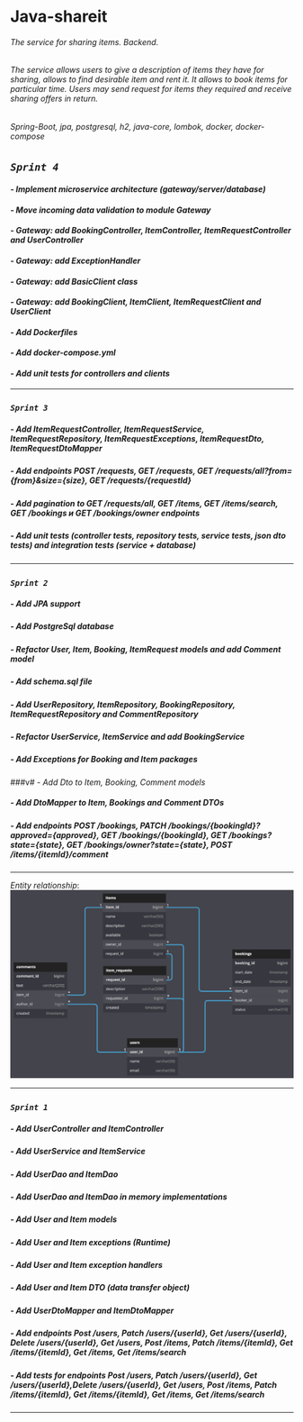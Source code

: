 # **Java-shareit**

###### The service for sharing items. Backend.
###### The service allows users to give a description of items they have for sharing, allows to find desirable item and rent it. It allows to book items for particular time. Users may send request for items they required and receive sharing offers in return.
###### Spring-Boot, jpa, postgresql, h2, java-core, lombok, docker, docker-compose

## *`Sprint 4`*
#### *- Implement microservice architecture (gateway/server/database)*
#### *- Move incoming data validation to module Gateway*
#### *- Gateway: add BookingController, ItemController, ItemRequestController and UserController*
#### *- Gateway: add ExceptionHandler*
#### *- Gateway: add BasicClient class*
#### *- Gateway: add BookingClient, ItemClient, ItemRequestClient and UserClient*
#### *- Add Dockerfiles*
#### *- Add docker-compose.yml*
#### *- Add unit tests for controllers and clients*
___

### *`Sprint 3`*
##### *- Add ItemRequestController, ItemRequestService, ItemRequestRepository, ItemRequestExceptions, ItemRequestDto, ItemRequestDtoMapper*
##### *- Add endpoints POST /requests, GET /requests, GET /requests/all?from={from}&size={size}, GET /requests/{requestId}*
##### *- Add pagination to GET /requests/all, GET /items, GET /items/search, GET /bookings и GET /bookings/owner endpoints*
##### *- Add unit tests (controller tests, repository tests, service tests, json dto tests) and integration tests (service + database)*
___

### *`Sprint 2`*
##### *- Add JPA support*
##### *- Add PostgreSql database*
##### *- Refactor User, Item, Booking, ItemRequest models and add Comment model*
##### *- Add schema.sql file*
##### *- Add UserRepository, ItemRepository, BookingRepository, ItemRequestRepository and CommentRepository*
##### *- Refactor UserService, ItemService and add BookingService*
##### *- Add Exceptions for Booking and Item packages*
###v# *- Add Dto to Item, Booking, Comment models*
##### *- Add DtoMapper to Item, Bookings and Comment DTOs*
##### *- Add endpoints POST /bookings, PATCH /bookings/{bookingId}?approved={approved}, GET /bookings/{bookingId}, GET /bookings?state={state}, GET /bookings/owner?state={state}, POST /items/{itemId}/comment*
___
*Entity relationship*:  
![Entity relationship](/ER/ER.png)
___

### *`Sprint 1`*
##### *- Add UserController and ItemController*
##### *- Add UserService and ItemService*
##### *- Add UserDao and ItemDao*
##### *- Add UserDao and ItemDao in memory implementations*
##### *- Add User and Item models*
##### *- Add User and Item exceptions (Runtime)*
##### *- Add User and Item exception handlers*
##### *- Add User and Item DTO (data transfer object)*
##### *- Add UserDtoMapper and ItemDtoMapper*
##### *- Add endpoints Post /users, Patch /users/{userId}, Get /users/{userId}, Delete /users/{userId}, Get /users, Post /items, Patch /items/{itemId}, Get /items/{itemId}, Get /items, Get /items/search*
##### *- Add tests for endpoints Post /users, Patch /users/{userId}, Get /users/{userId},Delete /users/{userId}, Get /users, Post /items, Patch /items/{itemId}, Get /items/{itemId}, Get /items, Get /items/search*
___
    